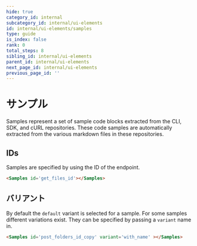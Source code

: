```yaml
---
hide: true
category_id: internal
subcategory_id: internal/ui-elements
id: internal/ui-elements/samples
type: guide
is_index: false
rank: 0
total_steps: 8
sibling_id: internal/ui-elements
parent_id: internal/ui-elements
next_page_id: internal/ui-elements
previous_page_id: ''
---
```

<!-- does not need translation -->

# サンプル

Samples represent a set of sample code blocks extracted from the CLI, SDK, and
cURL repositories. These code samples are automatically extracted from the
various markdown files in these repositories.

## IDs

Samples are specified by using the ID of the endpoint.

```html
<Samples id='get_files_id'></Samples>
```

<H>

<Samples id="get_files_id">

</H>

## バリアント

By default the `default` variant is selected for a sample. For some samples
different variations exist. They can be specified by passing a `variant` name in.

```html
<Samples id='post_folders_id_copy' variant='with_name' ></Samples>
```

<H>

<Samples id="post_folders_id_copy" variant="with_name">

</H>
